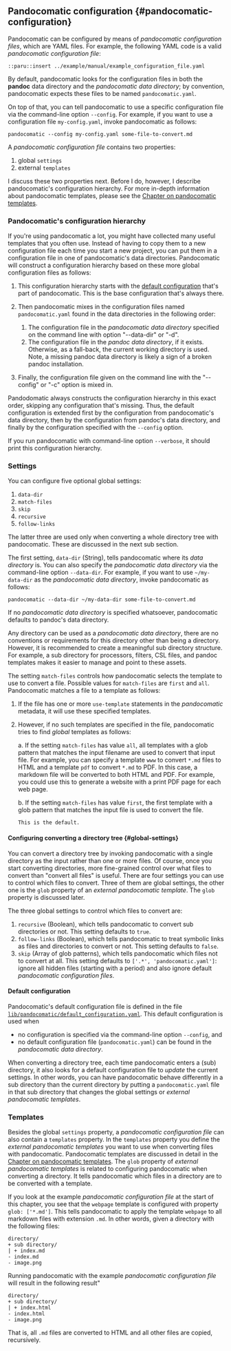 ## Pandocomatic configuration {#pandocomatic-configuration}

Pandocomatic can be configured by means of *pandocomatic configuration files*,
which are YAML files. For example, the following YAML code is a valid
*pandocomatic configuration file*:

```{.yaml}
::paru::insert ../example/manual/example_configuration_file.yaml
```

By default, pandocomatic looks for the configuration files in both the
**pandoc** data directory and the *pandocomatic data directory*; by
convention, pandocomatic expects these files to be named `pandocomatic.yaml`. 

On top of that, you can tell pandocomatic to use a specific configuration file
via the command-line option `--config`. For example, if you want to use a
configuration file `my-config.yaml`, invoke pandocomatic as follows:

```{.bash}
pandocomatic --config my-config.yaml some-file-to-convert.md
```

A *pandocomatic configuration file* contains two properties:

1. global `settings`
2. external `templates`

I discuss these two properties next. Before I do, however, I describe
pandocomatic's configuration hierarchy. For more in-depth information about
pandocomatic templates, please see the [Chapter on pandocomatic
templates](#pandocomatic-templates). 

### Pandocomatic's configuration hierarchy

If you're using pandocomatic a lot, you might have collected many useful
templates that you often use. Instead of having to copy them to a new
configuration file each time you start a new project, you can put them in a
configuration file in one of pandocomatic's data directories. Pandocomatic
will construct a configuration hierarchy based on these more global
configuration files as follows:

1. This configuration hierarchy starts with the [default
   configuration](https://github.com/htdebeer/pandocomatic/blob/master/lib/pandocomatic/default_configuration.yaml)
   that's part of pandocomatic. This is the base configuration that's always
   there.
2. Then pandocomatic mixes in the configuration files named
   `pandocomatic.yaml` found in the data directories in the following order:

   1. The configuration file in the *pandocomatic data directory* specified on
      the command line with option "--data-dir" or "-d".  
   2. The configuration file in the *pandoc data directory*, if it exists.
      Otherwise, as a fall-back, the current working directory is used. Note, a
      missing pandoc data directory is likely a sign of a broken pandoc
      installation.
3. Finally, the configuration file given on the command line with the
   "--config" or "-c" option is mixed in.

Pandodomatic always constructs the configuration hierarchy in this exact
order, skipping any configuration that's missing.  Thus, the default
configuration is extended first by the configuration from pandocomatic's data
directory, then by the configuration from pandoc's data directory, and finally
by the configuration specified with the `--config` option.

If you run pandocomatic with command-line option `--verbose`, it should print
this configuration hierarchy.

### Settings

You can configure five optional global settings:

1. `data-dir`
2. `match-files`
3. `skip`
4. `recursive`
5. `follow-links`

The latter three are used only when converting a whole directory tree with
pandocomatic. These are discussed in the next sub section.

The first setting, `data-dir` (String), tells pandocomatic where its
*data directory* is. You can also specify the *pandocomatic data directory*
via the command-line option `--data-dir`. For example, if you want to use
`~/my-data-dir` as the *pandocomatic data directory*, invoke pandocomatic as
follows:

```{.bash}
pandocomatic --data-dir ~/my-data-dir some-file-to-convert.md
```

If no *pandocomatic data directory* is specified whatsoever, pandocomatic
defaults to pandoc's data directory.

Any directory can be used as a *pandocomatic data directory*, there are no
conventions or requirements for this directory other than being a directory.
However, it is recommended to create a meaningful sub directory structure. For
example, a sub directory for processors, filters, CSL files, and pandoc
templates makes it easier to manage and point to these assets.

The setting `match-files` controls how pandocomatic selects the template to
use to convert a file. Possible values for `match-files` are `first` and
`all`. Pandocomatic matches a file to a template as follows:

1.  If the file has one or more `use-template` statements in the
    *pandocomatic* metadata, it will use these specified templates.
2.  However, if no such templates are specified in the file, pandocomatic
    tries to find *global* templates as follows:

    a.  If the setting `match-files` has value `all`, all templates with a
        glob pattern that matches the input filename are used to convert that
        input file. For example, you can specify a template `www` to convert
        `*.md` files to HTML and a template `pdf` to convert `*.md` to PDF. In
        this case, a markdown file will be converted to both HTML and PDF. For
        example, you could use this to generate a website with a print PDF page
        for each web page.  
        
    b.  If the setting `match-files` has value `first`,
        the first template with a glob pattern that matches the input file is used
        to convert the file.

        This is the default.

#### Configuring converting a directory tree {#global-settings}

You can convert a directory tree by invoking pandocomatic with a single
directory as the input rather than one or more files. Of course, once you
start converting directories, more fine-grained control over what files to
convert than "convert all files" is useful. There are four settings you can
use to control which files to convert. Three of them are global settings, the
other one is the `glob` property of an *external pandocomatic template*. The
`glob` property is discussed later.

The three global settings to control which files to convert are:

1. `recursive` (Boolean), which tells pandocomatic to convert sub directories
   or not.  This setting defaults to `true`.
2. `follow-links` (Boolean), which tells pandocomatic to treat symbolic links
   as files and directories to convert or not. This setting defaults to
   `false`.
3. `skip` (Array of glob patterns), which tells pandocomatic which files not
   to convert at all. This setting defaults to `['.*', 'pandocomatic.yaml']`:
   ignore all hidden files (starting with a period) and also ignore default
   *pandocomatic configuration files*.

#### Default configuration

Pandocomatic's default configuration file is defined in the file
[`lib/pandocomatic/default_configuration.yaml`](https://github.com/htdebeer/pandocomatic/blob/master/lib/pandocomatic/default_configuration.yaml).
This default configuration is used when

- no configuration is specified via the command-line option `--config`, and
- no default configuration file (`pandocomatic.yaml`) can be found in the
  *pandocomatic data directory*.

When converting a directory tree, each time pandocomatic enters a (sub)
directory, it also looks for a default configuration file to *update* the
current settings. In other words, you can have pandocomatic behave differently
in a sub directory than the current directory by putting a `pandocomatic.yaml`
file in that sub directory that changes the global settings or *external
pandocomatic templates*.

### Templates

Besides the global `settings` property, a *pandocomatic configuration file* can
also contain a `templates` property. In the `templates` property you define the
*external pandocomatic templates* you want to use when converting files with
pandocomatic. Pandocomatic templates are discussed in detail in the [Chapter
on pandocomatic templates](#pandocomatic-templates). The `glob` property of
*external pandocomatic templates* is related to configuring pandocomatic when
converting a directory. It
tells pandocomatic which files in a directory are to be converted with a template.

If you look at the example *pandocomatic configuration file* at the start of
this chapter, you see that the `webpage` template is configured with property `glob:
['*.md']`. This tells pandocomatic to apply the template `webpage` to all
markdown files with extension `.md`. In other words, given a directory with
the following files:

```
directory/
+ sub directory/
| + index.md
- index.md
- image.png 
```

Running pandocomatic with the example *pandocomatic configuration file* will
result in the following result"

```
directory/
+ sub directory/
| + index.html
- index.html
- image.png 
```

That is, all `.md` files are converted to HTML and all other files are copied,
recursively.
